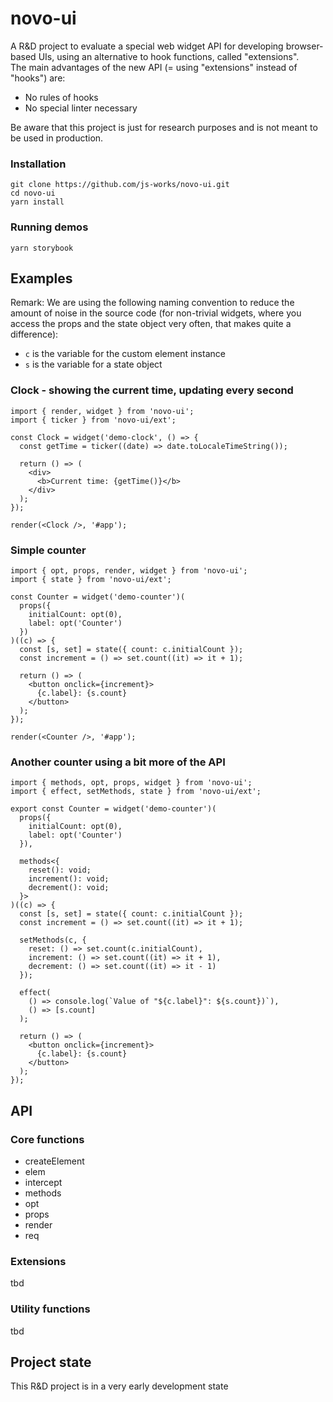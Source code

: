 # novo-ui

A R&D project to evaluate a special web widget API for developing browser-based UIs, using an alternative to hook functions, called "extensions".
<br />
The main advantages of the new API (= using "extensions" instead of "hooks") are:

- No rules of hooks
- No special linter necessary

Be aware that this project is just for research purposes and is not meant to be used in production.

### Installation

```
git clone https://github.com/js-works/novo-ui.git
cd novo-ui
yarn install
```

### Running demos

```
yarn storybook
```

## Examples

Remark: We are using the following naming convention to
reduce the amount of noise in the source code (for non-trivial
widgets, where you access the props and the state object
very often, that makes quite a difference):

- `c` is the variable for the custom element instance
- `s` is the variable for a state object

### Clock - showing the current time, updating every second

```tsx
import { render, widget } from 'novo-ui';
import { ticker } from 'novo-ui/ext';

const Clock = widget('demo-clock', () => {
  const getTime = ticker((date) => date.toLocaleTimeString());

  return () => (
    <div>
      <b>Current time: {getTime()}</b>
    </div>
  );
});

render(<Clock />, '#app');
```

### Simple counter

```tsx
import { opt, props, render, widget } from 'novo-ui';
import { state } from 'novo-ui/ext';

const Counter = widget('demo-counter')(
  props({
    initialCount: opt(0),
    label: opt('Counter')
  })
)((c) => {
  const [s, set] = state({ count: c.initialCount });
  const increment = () => set.count((it) => it + 1);

  return () => (
    <button onclick={increment}>
      {c.label}: {s.count}
    </button>
  );
});

render(<Counter />, '#app');
```

### Another counter using a bit more of the API

```tsx
import { methods, opt, props, widget } from 'novo-ui';
import { effect, setMethods, state } from 'novo-ui/ext';

export const Counter = widget('demo-counter')(
  props({
    initialCount: opt(0),
    label: opt('Counter')
  }),

  methods<{
    reset(): void;
    increment(): void;
    decrement(): void;
  }>
)((c) => {
  const [s, set] = state({ count: c.initialCount });
  const increment = () => set.count((it) => it + 1);

  setMethods(c, {
    reset: () => set.count(c.initialCount),
    increment: () => set.count((it) => it + 1),
    decrement: () => set.count((it) => it - 1)
  });

  effect(
    () => console.log(`Value of "${c.label}": ${s.count})`),
    () => [s.count]
  );

  return () => (
    <button onclick={increment}>
      {c.label}: {s.count}
    </button>
  );
});
```

## API

### Core functions

- createElement
- elem
- intercept
- methods
- opt
- props
- render
- req

### Extensions

tbd

### Utility functions

tbd

## Project state

This R&D project is in a very early development state
